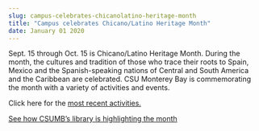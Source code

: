 ```yaml
---
slug: campus-celebrates-chicanolatino-heritage-month
title: "Campus celebrates Chicano/Latino Heritage Month"
date: January 01 2020
---
```


 
<p>
  Sept. 15 through Oct. 15 is Chicano/Latino Heritage Month. During the month,
  the cultures and tradition of those who trace their roots to Spain, Mexico and
  the Spanish&#45;speaking nations of Central and South America and the
  Caribbean are celebrated. CSU Monterey Bay is commemorating the month with a
  variety of activities and events.
</p>
<p>
  Click here for the
  <a
    href="https://csumb.edu/deanofstudents/student&#45;activities&#45;leadership&#45;development"
    >most recent activities.</a
  >
</p>
<p>
  <a href="csumb.edu/library"
    >See how CSUMB’s library is highlighting the month</a
  >
</p>
 
